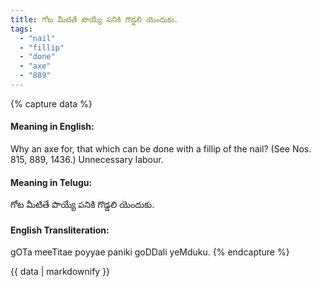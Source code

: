 ```yaml
---
title: గోట మీటితే పొయ్యే పనికి గొడ్డలి యెందుకు.
tags:
  - "nail"
  - "fillip"
  - "done"
  - "axe"
  - "889"
---
```


{% capture data %}
#### Meaning in English:
Why an axe for, that which can be done with a fillip of the nail?
(See Nos. 815, 889, 1436.)
Unnecessary labour.

#### Meaning in Telugu:
గోట మీటితే పొయ్యే పనికి గొడ్డలి యెందుకు.

#### English Transliteration:
gOTa meeTitae poyyae paniki goDDali yeMduku.
{% endcapture %}

{{ data | markdownify }}

